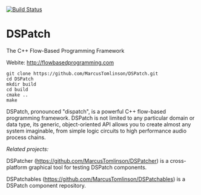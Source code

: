 [![Build Status](https://travis-ci.org/MarcusTomlinson/DSPatch.svg?branch=master)](https://travis-ci.org/MarcusTomlinson/DSPatch)

# DSPatch
The C++ Flow-Based Programming Framework

Webite: http://flowbasedprogramming.com

```
git clone https://github.com/MarcusTomlinson/DSPatch.git
cd DSPatch
mkdir build
cd build
cmake ..
make
```

DSPatch, pronounced "dispatch", is a powerful C++ flow-based programming framework. DSPatch is not limited to any particular domain or data type, its generic, object-oriented API allows you to create almost any system imaginable, from simple logic circuits to high performance audio process chains.

*Related projects:*

DSPatcher (https://github.com/MarcusTomlinson/DSPatcher) is a cross-platform graphical tool for testing DSPatch components.

DSPatchables (https://github.com/MarcusTomlinson/DSPatchables) is a DSPatch component repository.

